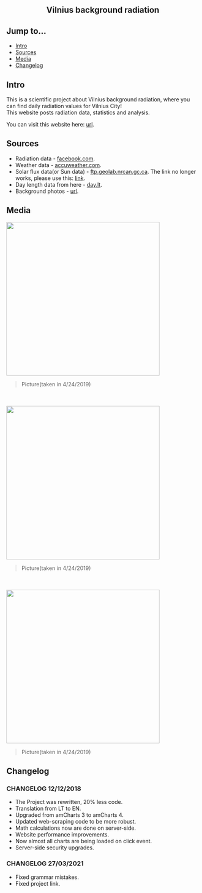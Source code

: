 <div align="center">
  <h2>Vilnius background radiation</h2>
</div>

## Jump to...

  - [Intro](#intro)
  - [Sources](#sources)
  - [Media](#media)
  - [Changelog](#changelog)
  
## <a name="Intro"></a>Intro

<p>This is a scientific project about Vilnius background radiation, where you can find daily radiation values for Vilnius City!<br>
This website posts radiation data, statistics and analysis.
  
You can visit this website here: <a href="http://radiation.gsvedas.com/" target="_blank">url</a>.
</p>

## <a name="Sources"></a>Sources

<ul>
  <li>Radiation data - <a href="https://www.facebook.com/VilniausRadiacinisFonas/" target="_blank">facebook.com</a>.</li>
  <li>Weather data - <a href="http://www.accuweather.com/lt/" target="_blank">accuweather.com</a>.</li>
  <li>Solar flux data(or Sun data) - <a href="ftp://ftp.geolab.nrcan.gc.ca/data/solar_flux/daily_flux_values/" target="_blank">ftp.geolab.nrcan.gc.ca</a>. The link no longer works, please use this: <a href="https://www.spaceweather.gc.ca/forecast-prevision/solar-solaire/solarflux/sx-5-en.php" target="_blank">link</a>.</li>
  <li>Day length data from here - <a href="https://day.lt/diena/" target="_blank">day.lt</a>.</li>
  <li>Background photos - <a href="https://www.instagram.com/gintaras_staucejr/" target="_blank">url</a>.</li>
</ul>

## <a name="Media"></a>Media

<a target="_blank" href="https://github.com/GintasS/VilniusBackgroundRadiation/blob/master/images/image1.JPG">
  <img src="https://github.com/GintasS/VilniusBackgroundRadiation/blob/master/images/image1.JPG" height="400" style="max-width:100%;">
</a>
<blockquote>Picture(taken in 4/24/2019)</blockquote>
<br><br>
<a target="_blank" href="https://github.com/GintasS/VilniusBackgroundRadiation/blob/master/images/image2.JPG">
  <img src="https://github.com/GintasS/VilniusBackgroundRadiation/blob/master/images/image2.JPG" height="400" style="max-width:100%;">
</a>
<blockquote>Picture(taken in 4/24/2019)</blockquote>
<br><br>
<a target="_blank" href="https://github.com/GintasS/VilniusBackgroundRadiation/blob/master/images/image3.JPG">
  <img src="https://github.com/GintasS/VilniusBackgroundRadiation/blob/master/images/image3.JPG" height="400" style="max-width:100%;">
</a>
<blockquote>Picture(taken in 4/24/2019)</blockquote>

## <a name="Changelog"></a>Changelog

<h3> CHANGELOG 12/12/2018</h3>
<ul>
  <li>The Project was rewritten, 20% less code.</li>
  <li>Translation from LT to EN.</li>
  <li>Upgraded from amCharts 3 to amCharts 4.</li>
  <li>Updated web-scraping code to be more robust.</li>
  <li>Math calculations now are done on server-side.</li>
  <li>Website performance improvements.</li>
  <li>Now almost all charts are being loaded on click event.</li>
  <li>Server-side security upgrades.</li>
</ul>

<h3> CHANGELOG 27/03/2021</h3>
<ul>
  <li>Fixed grammar mistakes.</li>
  <li>Fixed project link.</li>
</ul>

